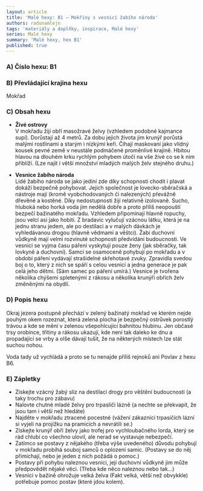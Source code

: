 ```yaml
---
layout: article
title: 'Malé hexy: B1 – Mokřiny s vesnicí žabího národa'
authors: radunamlejn
tags: 'materiály a doplňky, inspirace, Malé hexy'
series: Malé hexy
summary: 'Malé hexy, hex B1'
published: true
---
```

### A) Číslo hexu: B1

### B) Převládající krajina hexu
Mokřad  

### C) Obsah hexu  

- **Živé ostrovy**<br>
V mokřadu žijí obří masožravé želvy (vzhledem podobné kajmance supí). Dorůstají až 4 metrů. Za dobu jejich života jim krunýř porůstá malými rostlinami a starým i nízkými keři. Číhají maskovaní jako vlídný kousek pevné země v neustále podmáčené proměnlivé krajině. Hbitou hlavou na dlouhém krku rychlým pohybem útočí na vše živé co se k nim přiblíží. (Lze najít i větší množství mladých malých želv stejného druhu.)  
  
- **Vesnice žabího národa**<br>
Lidé žabího národa se jako jediní zde díky schopnosti chodit i plavat dokáží bezpečně pohybovat. Jejich společnost je lovecko-sběračská a nástroje mají (kromě vyobchodovaných či nalezených) převážně dřevěné a kostěné. Díky nedostupnosti žijí relativně izolovaně. Sucho, hluboká nebo horká voda jim nedělá dobře a proto příliš neopouští bezpečí bažinatého mokřadu. Vzhledem připomínají hlavně ropuchy, jsou velcí asi jako hobiti. Z bradavic vylučují vzácnou látku, která je na jednu stranu jedem, ale po destilaci a v malých dávkách je vyhledávanou drogou (hlavně vědmami a věštci). Žabí duchovní vůdkyně mají velmi rozvinuté schopnosti předvídání budoucnosti. Ve vesnici se vyjma času páření vyskytují pouze ženy (jak sběračky, tak lovkyně a duchovní). Samci se osamoceně pohybují po mokřadu a v období páření vydávají strašidelné skřehotavé zvuky. Zpravidla svedou boj o to, který z nich se spáří s celou vesnicí a jedna generace je pak celá jeho dětmi. (Sám samec po páření umírá.) Vesnice je tvořena několika chýšemi spletenými z rákosu a několika krunýři obřích želv změněnými na obydlí.  
  
### D) Popis hexu
Okraj jezera postupně přechází v zelený bažinatý mokřad ve kterém nejde pouhým okem rozeznat, která zelená plocha je bezpečný ostrůvek porostlý trávou a kde se mění v zelenou všepohlcující bahnitou hlubinu. Jen občasé trsy orobince, třitiny a rákosu ukazují, kde není tak daleko ke dnu a propadající se vrby a olše dávají tušit, že na některých místech lze stát suchou nohou.  
  
Voda tady už vychládá a proto se tu nenajde příliš rejnoků ani Povlav z hexu B6\.  
  
### E) Zápletky 
- Získejte vzácný žabý sliz na destilaci drogy pro věštění budoucnosti (a taky trochu pro zábavu)  
- Nalovte chutné mladé želvy pro trpasličí lázně (a nechte se překvapit, že jsou tam i větší než hledáte)  
- Najděte v mokřadu ztracené pocestné (vážení zákazníci trpasičích lázní si vyjeli na projížku na pramicích a nevrátili se.)  
- Získejte krunýř obří želvy jako trofej pro vychloubačného lorda, který se rád chlubí co všechno ulovil, ale nerad se vystavuje nebezpečí.  
- Zatímco se postavy z nějakého (třeba výše uvedeného) důvodu pohybují v mokřadu probíhá souboj samců o oplození samic. (Postavy se do něj přimíchají, nebo je jeden z nich požádá o pomoc.)  
- Postavy při pohybu naleznou vesnici, její duchovní vůdkyně jim může předpovědět nějaké věci. (Třeba kde něco naleznou nebo tak...)  
- Vesnici v bažině ohrožuje velká želva (Fakt velká, větší než obvykkle) potřebuje pomoc postav (které jdou kolem).
